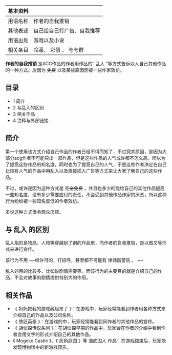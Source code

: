 |  **基本资料**  ||
|---|---|
|用语名称  |  作者的自我推销   |
|其他表述  |  自己给自己打广告、自我推荐   |
|用语出处  |  游戏以及小说   |
|相关条目  |  冷番、  彩蛋  、  夸夸群   |
  
**作者的自我推销** 是ACG作品的作者用作品的“  乱入  ”等方式告诉众人自己其他作品的一种方式。后因为 ~~免费~~ 以及某些原因而被一些作家效仿。

##  目录

  * 1  简介 
  * 2  与乱入的区别 
  * 3  相关作品 
  * 4  注释与外部链接 

##  简介

第一个使用该方式介绍自己作品的作者已经不得而知了，不过究其原因，是因为大部分acg作者不可能只出一部作品，但是这些作品的人气或许都不怎么高。所以为了提高这些作品的知名度，同时也为了提高自己的人气，于是这些作者决定在自己比较有人气的作品中用乱入以及直接插入广告等方式来让大家了解自己的这些作品。

不过，或许是因为这种方式是 ~~完全免费~~
，并且也多少的能给自己的其他作品提高一些知名度，没有多少需要应付的责任，不会受到其他作品作家的厌恶，所以这种行为纷纷被一些知名度低的作者效仿。

虽说这种方式很令观众厌烦。

##  与  乱入  的区别

乱入指的是物品、人物等穿越到了别的作品里，而作者的自我推销，是以图文等形式来进行宣传。

该行为不用 ~~经许可的，打招呼，甚至都不可能有 律师函警告  。 ~~

乱入的目的比较多，比如说剧情需要等。而该行为的主要目的就是介绍自己的作品，不会对故事的剧情提供特别大的作用。

##  相关作品

  * 《  妈妈把我的游戏藏起来了  》：在游戏中，玩家经常能看到作者用各种方式来介绍自己的作品以及公司名称。 
  * 《  铁匠英豪  》：在游戏的中，玩家经常能看到同作者的其他作品的宣传。 
  * 《  胡侦探传说系列  》：在胡侦探早期的作品中，玩家会在作者的介绍中看到作者会用文字的形式介绍自己的其他作品。 
  * 《  Mogeko Castle  》、《  灰色庭园  》等  海底囚人  作品：在游戏结束后，玩家能发现博物馆中的新游戏预告。 